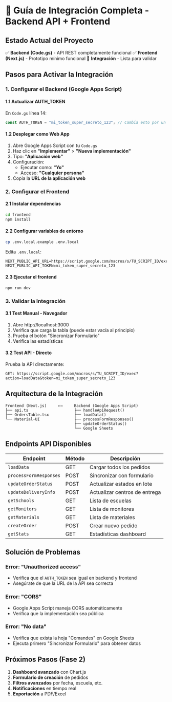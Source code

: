# 🚀 Guía de Integración Completa - Backend API + Frontend

## Estado Actual del Proyecto

✅ **Backend (Code.gs)** - API REST completamente funcional
✅ **Frontend (Next.js)** - Prototipo mínimo funcional
🔄 **Integración** - Lista para validar

## Pasos para Activar la Integración

### 1. Configurar el Backend (Google Apps Script)

#### 1.1 Actualizar AUTH_TOKEN
En `Code.gs` línea 14:
```javascript
const AUTH_TOKEN = "mi_token_super_secreto_123"; // Cambia esto por un token seguro
```

#### 1.2 Desplegar como Web App
1. Abre Google Apps Script con tu `Code.gs`
2. Haz clic en **"Implementar"** > **"Nueva implementación"**
3. Tipo: **"Aplicación web"**
4. Configuración:
   - Ejecutar como: **"Yo"**
   - Acceso: **"Cualquier persona"**
5. Copia la **URL de la aplicación web**

### 2. Configurar el Frontend

#### 2.1 Instalar dependencias
```bash
cd frontend
npm install
```

#### 2.2 Configurar variables de entorno
```bash
cp .env.local.example .env.local
```

Edita `.env.local`:
```env
NEXT_PUBLIC_API_URL=https://script.google.com/macros/s/TU_SCRIPT_ID/exec
NEXT_PUBLIC_API_TOKEN=mi_token_super_secreto_123
```

#### 2.3 Ejecutar el frontend
```bash
npm run dev
```

### 3. Validar la Integración

#### 3.1 Test Manual - Navegador
1. Abre http://localhost:3000
2. Verifica que carga la tabla (puede estar vacía al principio)
3. Prueba el botón "Sincronizar Formulario"
4. Verifica las estadísticas

#### 3.2 Test API - Directo
Prueba la API directamente:
```
GET: https://script.google.com/macros/s/TU_SCRIPT_ID/exec?action=loadData&token=mi_token_super_secreto_123
```

## Arquitectura de la Integración

```
Frontend (Next.js)     ←→     Backend (Google Apps Script)
├── api.ts                    ├── handleApiRequest()
├── OrdersTable.tsx           ├── loadData()
└── Material-UI               ├── processFormResponses()
                              ├── updateOrderStatus()
                              └── Google Sheets
```

## Endpoints API Disponibles

| Endpoint | Método | Descripción |
|----------|---------|-------------|
| `loadData` | GET | Cargar todos los pedidos |
| `processFormResponses` | POST | Sincronizar con formulario |
| `updateOrderStatus` | POST | Actualizar estados en lote |
| `updateDeliveryInfo` | POST | Actualizar centros de entrega |
| `getSchools` | GET | Lista de escuelas |
| `getMonitors` | GET | Lista de monitores |
| `getMaterials` | GET | Lista de materiales |
| `createOrder` | POST | Crear nuevo pedido |
| `getStats` | GET | Estadísticas dashboard |

## Solución de Problemas

### Error: "Unauthorized access"
- Verifica que el `AUTH_TOKEN` sea igual en backend y frontend
- Asegúrate de que la URL de la API sea correcta

### Error: "CORS"
- Google Apps Script maneja CORS automáticamente
- Verifica que la implementación sea pública

### Error: "No data"
- Verifica que exista la hoja "Comandes" en Google Sheets
- Ejecuta primero "Sincronizar Formulario" para obtener datos

## Próximos Pasos (Fase 2)

1. **Dashboard avanzado** con Chart.js
2. **Formulario de creación** de pedidos
3. **Filtros avanzados** por fecha, escuela, etc.
4. **Notificaciones** en tiempo real
5. **Exportación** a PDF/Excel